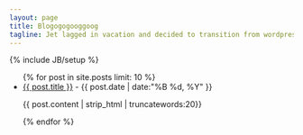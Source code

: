 ```yaml
---
layout: page
title: Blogogogooggoog
tagline: Jet lagged in vacation and decided to transition from wordpress to jekyll.
---
```

{% include JB/setup %}

<ul>
  {% for post in site.posts limit: 10 %}  
    <li>
      <a href="{{ post.url }}">{{ post.title }}</a> - {{ post.date | date:"%B %d, %Y" }} 
      <p>{{ post.content | strip_html | truncatewords:20}}</p>
    </li>
  {% endfor %}
</ul>

<!-- USE THIS TO HIGHLIGHT CODE -->
<!-- {% highlight ruby %}
  ruby code in here...
{% endhighlight %} -->
